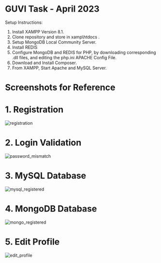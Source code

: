 # GUVI Task - April 2023
Setup Instructions:
  1. Install XAMPP Version 8.1.
  2. Clone repository and store in xamp\htdocs .
  3. Setup MongoDB Local Community Server.
  4. Install REDIS
  5. Configure MongoDB and REDIS for PHP, by downloading corresponding .dll files, and editing the php.ini APACHE Config File.
  6. Download and Install Composer.
  7. From XAMPP, Start Apache and MySQL Server.

# Screenshots for Reference

# 1. Registration
![registration](https://user-images.githubusercontent.com/76205457/230820522-bef3bfaf-0ed8-41d7-933b-e79ffff1744c.png)

# 2. Login Validation
![password_mismatch](https://user-images.githubusercontent.com/76205457/230820763-c44e59a9-765b-4cbf-ac98-2d552677cc81.png)

# 3. MySQL Database
![mysql_registered](https://user-images.githubusercontent.com/76205457/230820788-34fdb6c9-d635-4830-98c7-bd0103c68239.png)

# 4. MongoDB Database
![mongo_registered](https://user-images.githubusercontent.com/76205457/230820649-f07943e0-f68a-41c9-8b09-de0c26306af4.png)

# 5. Edit Profile
![edit_profile](https://user-images.githubusercontent.com/76205457/230821287-620ae366-2417-4a61-a982-4138891b4d4a.png)
